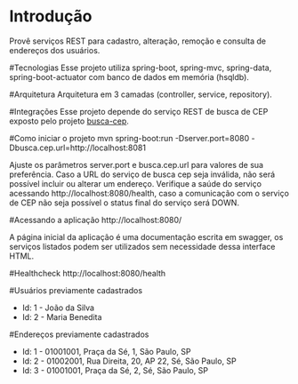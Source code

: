 # Introdução
Provê serviços REST para cadastro, alteração, remoção e consulta de endereços dos usuários.

#Tecnologias
Esse projeto utiliza spring-boot, spring-mvc, spring-data, spring-boot-actuator com banco de dados em memória (hsqldb).

#Arquitetura
Arquitetura em 3 camadas (controller, service, repository).

#Integrações
Esse projeto depende do serviço REST de busca de CEP exposto pelo projeto [busca-cep](https://github.com/ignacio83/busca-cep).

#Como iniciar o projeto
mvn spring-boot:run -Dserver.port=8080 -Dbusca.cep.url=http://localhost:8081

Ajuste os parâmetros server.port e busca.cep.url para valores de sua preferência. Caso a URL do serviço de busca cep seja inválida, não será possível
incluir ou alterar um endereço. Verifique a saúde do serviço acessando http://localhost:8080/health, caso a comunicação com o serviço de CEP não seja possível
o status final do serviço será DOWN.

#Acessando a aplicação
http://localhost:8080/

A página inicial da aplicação é uma documentação escrita em swagger, os serviços listados podem ser utilizados sem
necessidade dessa interface HTML.

#Healthcheck
http://localhost:8080/health

#Usuários previamente cadastrados
* Id: 1 - João da Silva
* Id: 2 - Maria Benedita

#Endereços previamente cadastrados
* Id: 1 - 01001001, Praça da Sé, 1, São Paulo, SP
* Id: 2 - 01002001, Rua Direita, 20, AP 22, Sé, São Paulo, SP
* Id: 3 - 01001001, Praça da Sé, 2, Sé, São Paulo, SP